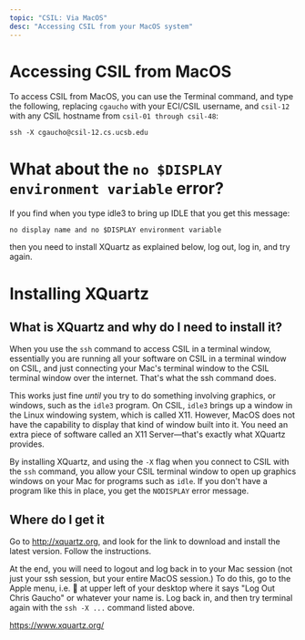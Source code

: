 ```yaml
---
topic: "CSIL: Via MacOS"
desc: "Accessing CSIL from your MacOS system"
---
```


# Accessing CSIL from MacOS

To access CSIL from MacOS, you can use the Terminal command, and type the following, replacing `cgaucho` with your ECI/CSIL username, and `csil-12` with any CSIL hostname from `csil-01 through csil-48`:

```
ssh -X cgaucho@csil-12.cs.ucsb.edu
```

# What about the `no $DISPLAY environment variable` error?

If you find when you type idle3 to bring up IDLE that you get this message:

```
no display name and no $DISPLAY environment variable
```

then you need to install XQuartz as explained below, log out, log in, and try again.

# Installing XQuartz

## What is XQuartz and why do I need to install it?

When you use the `ssh` command to access CSIL in a terminal window, essentially you are running all your software on CSIL in a terminal
window on CSIL, and just connecting your Mac's terminal window to the CSIL terminal window over the internet.  That's what the ssh
command does.

This works just fine <em>until</em> you try to do something involving graphics, or windows, such as the `idle3` program.  On CSIL, `idle3` brings
up a window in the Linux windowing system, which is called X11.  However, MacOS does not have the capability to display that kind of window
built into it.  You need an extra piece of software called an X11 Server&mdash;that's exactly what XQuartz provides.

By installing XQuartz, and using the `-X` flag when you connect to CSIL with the `ssh` command, you allow your CSIL terminal window to 
open up graphics windows on your Mac for programs such as `idle`.   If you don't have a program like this in place, you get the
`NODISPLAY` error message.

## Where do I get it

Go to <http://xquartz.org>, and look for the link to download and install the latest version.   Follow the instructions.

At the end, you will need to logout and log back in to your Mac session (not just your ssh session, 
but your entire MacOS session.)  To do this, go to the Apple menu, i.e.  at upper left of your desktop
where it says "Log Out Chris Gaucho" or whatever your name is.   Log back in, and then try terminal again with the `ssh -X ...` command
listed above.


https://www.xquartz.org/
